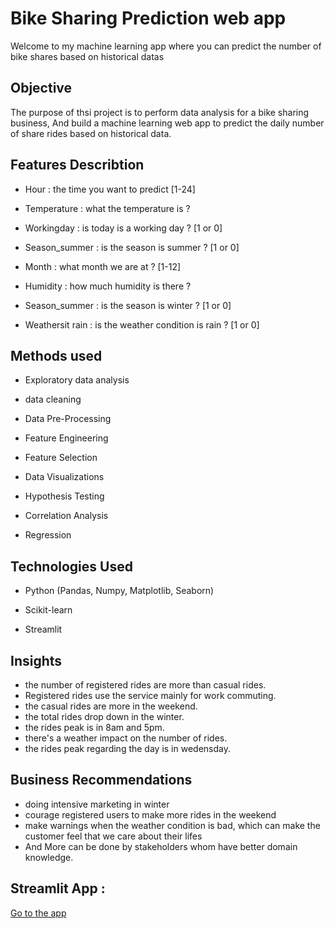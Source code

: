 
# Bike Sharing Prediction web app

Welcome to my machine learning app where you can predict the number of bike shares based on historical datas



## Objective

The purpose of thsi project is to perform data analysis for a bike sharing business, And build a machine learning web app to predict the daily number of share rides based on historical data.




## Features Describtion

- Hour : the time you want to predict [1-24]

- Temperature : what the temperature is ?

- Workingday : is today is a working day ? [1 or 0]

- Season_summer : is the season is summer ? [1 or 0]

- Month : what month we are at ? [1-12]

- Humidity : how much humidity is there ? 

- Season_summer : is the season is winter ? [1 or 0]

- Weathersit rain : is the weather condition is rain ? [1 or 0]


## Methods used
- Exploratory data analysis

- data cleaning

- Data Pre-Processing

- Feature Engineering

- Feature Selection

- Data Visualizations

- Hypothesis Testing

- Correlation Analysis

- Regression

## Technologies Used 

- Python (Pandas, Numpy, Matplotlib, Seaborn)

- Scikit-learn

- Streamlit

## Insights 

- the number of registered rides are more than casual rides.
- Registered rides use the service mainly for work commuting.
- the casual rides are more in the weekend.
- the total rides drop down in the winter.
- the rides peak is in 8am and 5pm.
- there's a weather impact on the number of rides.
- the rides peak regarding the day is in wedensday.


## Business Recommendations 

- doing intensive marketing in winter
- courage registered users to make more rides in the weekend
- make warnings when the weather condition is bad, which can make the customer feel that we care about their lifes
- And More can be done by stakeholders whom have better domain knowledge.

## Streamlit  App :

[Go to the app](https://mokashaa2000-bike-sharing-prediction-machine-learnin-app-ci745n.streamlitapp.com/)

